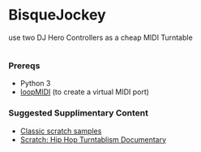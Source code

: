 # BisqueJockey
use two DJ Hero Controllers as a cheap MIDI Turntable

<img src = "">

### Prereqs
- Python 3
- <a href="https://www.tobias-erichsen.de/software/loopmidi.html">loopMIDI</a> (to create a virtual MIDI port)

### Suggested Supplimentary Content

- <a href="https://digitaldjtools.net/samples/classic-scratch-samples/">Classic scratch samples</a>
- <a href="https://www.youtube.com/watch?v=4I3CovIKJWE">Scratch: Hip Hop Turntablism Documentary</a>
